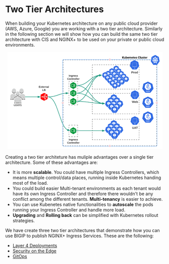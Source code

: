 # Two Tier Architectures
When building your Kubernetes architecture on any public cloud provider (AWS, Azure, Google) you are working with a two tier architecture. Similarly in the following section we will show how you can build the same two tier architecture with CIS and NGINX+ to be used on your private or public cloud environments. 

<p align="center">
  <img src="two-tier-generic.png">
</p>

Creating a two tier architeture has muliple advantages over a single tier architecture. Some of these advantages are:
- It is more **scalable**. You could have multiple Ingress Controllers, which means multiple control/data places, running inside Kubernetes handing most of the load.
- You could build easier Multi-tenant environments as each tenant would have its own Ingress Controller and therefore there wouldn't be any conflict among the different tenants. **Multi-tenancy** is easier to achieve.
- You can use Kubenetes native functionalities to **autoscale** the pods running your Ingress Controller and handle more load.  
- **Upgrading** and **Rolling back** can be simplified with Kubernetes rollout strategies.


We have create three two tier architectures that demonstrate how you can use BIGIP to publish NGINX+ Ingress Services. These are the following:
 - [Layer 4 Deployments](layer-4)
 - [Security on the Edge](edge-security)
 - [GitOps](gitops)
 
